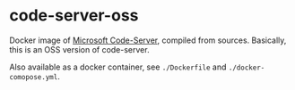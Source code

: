 # code-server-oss

Docker image of [Microsoft Code-Server](https://code.visualstudio.com/docs/remote/vscode-server), compiled from sources.
Basically, this is an OSS version of code-server.

Also available as a docker container, see `./Dockerfile` and `./docker-comopose.yml`.
